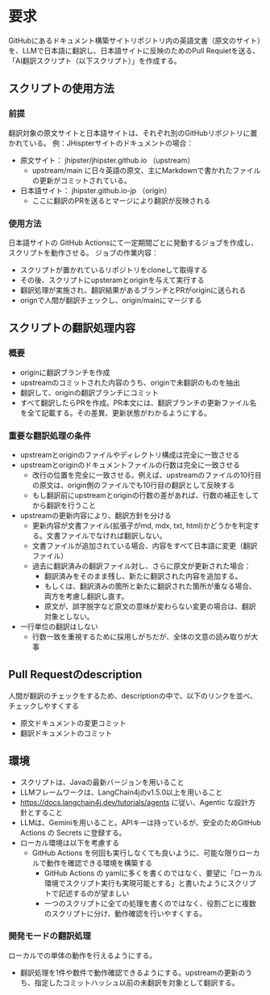 # 要求
GitHubにあるドキュメント構築サイトリポジトリ内の英語文書（原文のサイト）を、LLMで日本語に翻訳し、日本語サイトに反映のためのPull Requietを送る、「AI翻訳スクリプト（以下スクリプト）」を作成する。

## スクリプトの使用方法
### 前提
翻訳対象の原文サイトと日本語サイトは、それぞれ別のGitHubリポジトリに置かれている。
例：JHispterサイトのドキュメントの場合：
- 原文サイト： jhipster/jhipster.github.io （upstream）
    - upstream/main に日々英語の原文、主にMarkdownで書かれたファイルの更新がコミットされている。
- 日本語サイト： jhipster.github.io-jp （origin）
    - ここに翻訳のPRを送るとマージにより翻訳が反映される

### 使用方法
日本語サイトの GitHub Actionsにて一定期間ごとに発動するジョブを作成し、スクリプトを動作させる。
ジョブの作業内容：
- スクリプトが置かれているリポジトリをcloneして取得する
- その後、スクリプトにupsteramとoriginを与えて実行する
- 翻訳処理が実施され、翻訳結果があるブランチとPRがoriginに送られる
- orignで人間が翻訳チェックし、origin/mainにマージする

## スクリプトの翻訳処理内容
### 概要
- originに翻訳ブランチを作成
- upstreamのコミットされた内容のうち、originで未翻訳のものを抽出
- 翻訳して、originの翻訳ブランチにコミット
- すべて翻訳したらPRを作成。PR本文には、翻訳ブランチの更新ファイル名を全て記載する。その差異、更新状態がわかるようにする。

### 重要な翻訳処理の条件
- upstreamとoriginのファイルやディレクトリ構成は完全に一致させる
- upstreamとoriginのドキュメントファイルの行数は完全に一致させる
    - 改行の位置を完全に一致させる。例えば、upstreamのファイルの10行目の原文は、origin側のファイルでも10行目の翻訳として反映する
    - もし翻訳前にupstreamとoriginの行数の差があれば、行数の補正をしてから翻訳を行うこと
- upstreamの更新内容により、翻訳方針を分ける
    - 更新内容が文書ファイル(拡張子がmd, mdx, txt, html)かどうかを判定する。文書ファイルでなければ翻訳しない。
    - 文書ファイルが追加されている場合、内容をすべて日本語に変更（翻訳ファイル）
    - 過去に翻訳済みの翻訳ファイル対し、さらに原文が更新された場合：
        - 翻訳済みをそのまま残し、新たに翻訳された内容を追加する。
        - もしくは、翻訳済みの箇所と新たに翻訳された箇所が重なる場合、両方を考慮し翻訳し直す。
        - 原文が、誤字脱字など原文の意味が変わらない変更の場合は、翻訳対象としない。
- 一行単位の翻訳はしない
    - 行数一致を重視するために採用しがちだが、全体の文意の読み取りが大事

## Pull Requestのdescription
人間が翻訳のチェックをするため、descriptionの中で、以下のリンクを並べ、チェックしやすくする
- 原文ドキュメントの変更コミット
- 翻訳ドキュメントのコミット

## 環境
- スクリプトは、Javaの最新バージョンを用いること
- LLMフレームワークは、LangChain4jのv1.5.0以上を用いること
- https://docs.langchain4j.dev/tutorials/agents に従い、Agentic な設計方針とすること
- LLMは、Geminiを用いること。APIキーは持っているが、安全のためGitHub Actions の Secrets に登録する。
- ローカル環境は以下を考慮する
    - GitHub Actions を何回も実行しなくても良いように、可能な限りローカルで動作を確認できる環境を構築する
        - GitHub Actions の yamlに多くを書くのではなく、要望に「ローカル環境でスクリプト実行も実現可能とする」と書いたようにスクリプトで記述するのが望ましい
        - 一つのスクリプトに全ての処理を書くのではなく、役割ごとに複数のスクリプトに分け、動作確認を行いやすくする。

### 開発モードの翻訳処理
ローカルでの単体の動作を行えるようにする。
- 翻訳処理を1件や数件で動作確認できるようにする。upstreamの更新のうち、指定したコミットハッシュ以前の未翻訳を対象として翻訳する。

